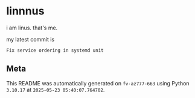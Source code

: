 # linnnus

i am linus. that's me.

my latest commit is

```
Fix service ordering in systemd unit
```

## Meta

This README was automatically generated on `fv-az777-663` using Python
`3.10.17` at `2025-05-23 05:40:07.764702`.
